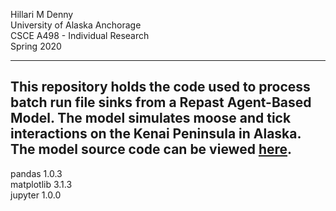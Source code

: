 Hillari M Denny  
University of Alaska Anchorage  
CSCE A498 - Individual Research  
Spring 2020

---
###  
This repository holds the code used to process batch run file sinks from a Repast Agent-Based Model. 
The model simulates moose and tick interactions on the Kenai Peninsula in Alaska. The model source code can be
viewed [here](https://github.com/fwitmer/Tick_ABM).
---

pandas 1.0.3  
matplotlib 3.1.3  
jupyter 1.0.0
